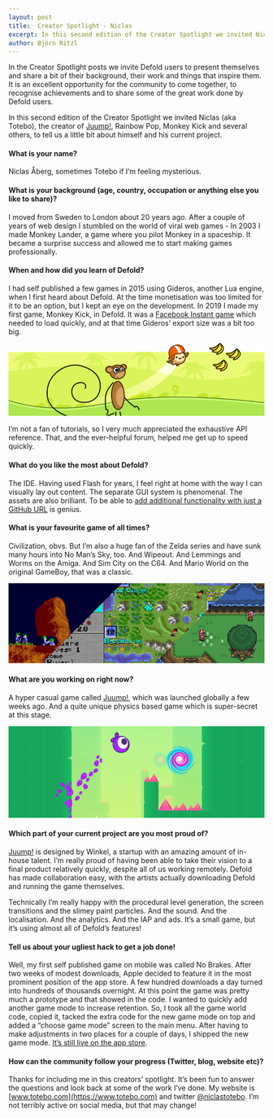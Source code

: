 ```yaml
---
layout: post
title:  Creator Spotlight - Niclas
excerpt: In this second edition of the Creator Spotlight we invited Niclas (aka Totebo), the creator of Juump!, Rainbow Pop, Monkey Kick and several others, to tell us a little bit about himself and his current project.
author: Björn Ritzl
---
```


In the Creator Spotlight posts we invite Defold users to present themselves and share a bit of their background, their work and things that inspire them. It is an excellent opportunity for the community to come together, to recognise achievements and to share some of the great work done by Defold users.

In this second edition of the Creator Spotlight we invited Niclas (aka Totebo), the creator of [Juump!](https://play.google.com/store/apps/details?id=com.winkelgames.juump), Rainbow Pop, Monkey Kick and several others, to tell us a little bit about himself and his current project.

#### What is your name?
Niclas Åberg, sometimes Totebo if I’m feeling mysterious.


#### What is your background (age, country, occupation or anything else you like to share)?
I moved from Sweden to London about 20 years ago. After a couple of years of web design I stumbled on the world of viral web games - In 2003 I made Monkey Lander, a game where you pilot Monkey in a spaceship. It became a surprise success and allowed me to start making games professionally.


#### When and how did you learn of Defold?
I had self published a few games in 2015 using Gideros, another Lua engine, when I first heard about Defold. At the time monetisation was too limited for it to be an option, but I kept an eye on the development. In 2019 I made my first game, Monkey Kick, in Defold. It was a [Facebook Instant game](/manuals/instant-games) which needed to load quickly, and at that time Gideros’ export size was a bit too big.

![](/images/posts/monkeykick.png)

I’m not a fan of tutorials, so I very much appreciated the exhaustive API reference. That, and the ever-helpful forum, helped me get up to speed quickly.


#### What do you like the most about Defold?
The IDE. Having used Flash for years, I feel right at home with the way I can visually lay out content. The separate GUI system is phenomenal. The assets are also brilliant. To be able to [add additional functionality with just a GitHub URL](/manuals/libraries) is genius.


#### What is your favourite game of all times?
Civilization, obvs. But I’m also a huge fan of the Zelda series and have sunk many hours into No Man’s Sky, too. And Wipeout. And Lemmings and Worms on the Amiga. And Sim City on the C64. And Mario World on the original GameBoy, that was a classic.

![](/images/posts/totebo-games.png)


#### What are you working on right now?
A hyper casual game called [Juump!](https://play.google.com/store/apps/details?id=com.winkelgames.juump), which was launched globally a few weeks ago. And a quite unique physics based game which is super-secret at this stage.

![](/images/posts/juump.png)

#### Which part of your current project are you most proud of?
[Juump!](https://play.google.com/store/apps/details?id=com.winkelgames.juump) is designed by Winkel, a startup with an amazing amount of in-house talent. I’m really proud of having been able to take their vision to a final product relatively quickly, despite all of us working remotely. Defold has made collaboration easy, with the artists actually downloading Defold and running the game themselves.

Technically I’m really happy with the procedural level generation, the screen transitions and the slimey paint particles. And the sound. And the localisation. And the analytics. And the IAP and ads. It’s a small game, but it’s using almost all of Defold’s features!


#### Tell us about your ugliest hack to get a job done!
Well, my first self published game on mobile was called No Brakes. After two weeks of modest downloads, Apple decided to feature it in the most prominent position of the app store. A few hundred downloads a day turned into hundreds of thousands overnight. At this point the game was pretty much a prototype and that showed in the code. I wanted to quickly add another game mode to increase retention. So, I took all the game world code, copied it, tacked the extra code for the new game mode on top and added a “choose game mode” screen to the main menu. After having to make adjustments in two places for a couple of days, I shipped the new game mode. [It’s still live on the app store](https://apps.apple.com/us/app/no-brakes/id852250176).


#### How can the community follow your progress (Twitter, blog, website etc)?
Thanks for including me in this creators’ spotlight. It’s been fun to answer the questions and look back at some of the work I’ve done. My website is [www.totebo.com](https://www.totebo.com) and twitter [@niclastotebo](https://twitter.com/niclastotebo). I’m not terribly active on social media, but that may change!
